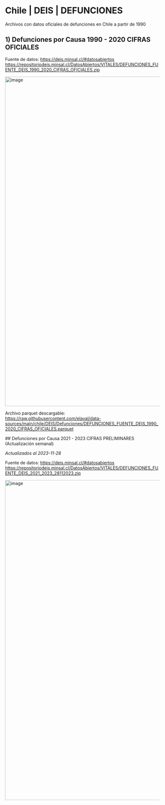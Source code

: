 # Chile | DEIS | DEFUNCIONES
Archivos con datos oficiales de defunciones en Chile a partir de 1990

## 1) Defunciones por Causa 1990 - 2020 CIFRAS OFICIALES
Fuente de datos:
https://deis.minsal.cl/#datosabiertos
https://repositoriodeis.minsal.cl/DatosAbiertos/VITALES/DEFUNCIONES_FUENTE_DEIS_1990_2020_CIFRAS_OFICIALES.zip

<img width="1071" alt="image" src="https://github.com/elaval/data-sources/assets/68602/a5745eb8-af36-46cf-9e09-befbbf1bb166"></img>

Archivo parquet descargable:
https://raw.githubusercontent.com/elaval/data-sources/main/chile/DEIS/Defunciones/DEFUNCIONES_FUENTE_DEIS_1990_2020_CIFRAS_OFICIALES.parquet

## Defunciones por Causa 2021 - 2023 CIFRAS PRELIMINARES (Actualización semanal)

*Actualizados al 2023-11-28*

Fuente de datos:
https://deis.minsal.cl/#datosabiertos
https://repositoriodeis.minsal.cl/DatosAbiertos/VITALES/DEFUNCIONES_FUENTE_DEIS_2021_2023_28112023.zip

<img width="1040" alt="image" src="https://github.com/elaval/data-sources/assets/68602/0fa69a69-fb78-413e-84d4-05d0cb809b6f">
